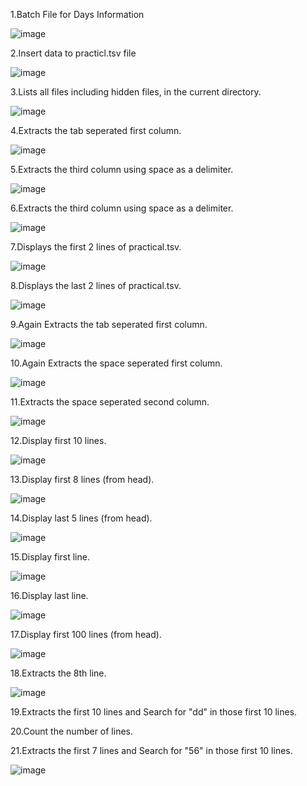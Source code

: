 1.Batch File for Days Information


![image](https://github.com/user-attachments/assets/11c9a0de-a350-4d4d-a5a2-7ed85c0474d7)

2.Insert data to practicl.tsv file

![image](https://github.com/user-attachments/assets/da049635-a9c1-4e0c-b936-7aedf6b26499)

3.Lists all files including hidden files, in the current directory.

![image](https://github.com/user-attachments/assets/72fd66d8-46ea-4b4e-9152-afb5f5bc092a)

4.Extracts the tab seperated first column.

![image](https://github.com/user-attachments/assets/1264c2cc-2276-42fd-a0ca-aaf77d272651)

5.Extracts the third column using space as a delimiter.

![image](https://github.com/user-attachments/assets/2fc3623e-f0ed-48e3-bdd7-f9e87fa8d56e)

6.Extracts the third column using space as a delimiter.

![image](https://github.com/user-attachments/assets/0781b3a9-6a49-4f4d-a6c9-a8caba541153)

7.Displays the first 2 lines of practical.tsv.

![image](https://github.com/user-attachments/assets/307cee05-b6a4-413b-88f2-04cbd55c595d)

8.Displays the last 2 lines of practical.tsv.

![image](https://github.com/user-attachments/assets/50419a1e-f5d7-4c29-9725-a3fdc4e69e44)

9.Again Extracts the tab seperated first column.

![image](https://github.com/user-attachments/assets/bbe30c92-1da9-4db6-932c-821b05cc23f4)

10.Again Extracts the space seperated first column.

![image](https://github.com/user-attachments/assets/80f658eb-e1e6-49e8-9c11-079f5d1b51dc)

11.Extracts the space seperated second column.

![image](https://github.com/user-attachments/assets/f2aa3564-c848-4853-826f-e6f640ec24c0)

12.Display first 10 lines.

![image](https://github.com/user-attachments/assets/8c8ac9b5-7580-48c0-9c4a-272d5b863560)

13.Display first 8 lines (from head).

![image](https://github.com/user-attachments/assets/94cd50dd-d1e6-4fb0-a3d7-c7231df2fe49)

14.Display last 5 lines (from head).

![image](https://github.com/user-attachments/assets/2349bc5f-f4ea-4403-baae-651d214d1835)

15.Display first line.

![image](https://github.com/user-attachments/assets/21ab43a0-b06a-4e1e-ba31-30dba41e552e)

16.Display last line.

![image](https://github.com/user-attachments/assets/3f1cdd0d-c3ee-4ffc-a092-6cf127e9839f)

17.Display first 100 lines (from head).

![image](https://github.com/user-attachments/assets/88f6bfde-f3bb-427c-974d-a2d83df2a030)

18.Extracts the 8th line.

![image](https://github.com/user-attachments/assets/9d2ad97f-1b33-4b2f-af9b-42f2b088f884)

19.Extracts the first 10 lines and Search for "dd" in those first 10 lines.

20.Count the number of lines.

21.Extracts the first 7 lines and Search for "56" in those first 10 lines.


![image](https://github.com/user-attachments/assets/f779d1e7-1b9f-47e8-9627-6984db786ee9)
























